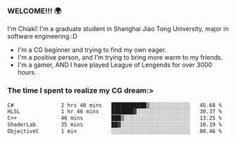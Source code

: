 ### WELCOME!!! 🌍

I'm Chiaki! I'm a graduate student in Shanghai Jiao Tong University, major in software engineering.:D

-  I'm a CG beginner and trying to find my own eager. 
-  I'm a positive person, and I'm trying to bring more warm to my friends.
-  I'm a gamer, AND I have played League of Lengends for over 3000 hours.


### The time I spent to realize my CG dream:>
<!--START_SECTION:waka-->

```txt
C#               2 hrs 40 mins   ███████████▒░░░░░░░░░░░░░   45.68 %
HLSL             1 hr 46 mins    ███████▓░░░░░░░░░░░░░░░░░   30.37 %
C++              46 mins         ███▒░░░░░░░░░░░░░░░░░░░░░   13.25 %
ShaderLab        35 mins         ██▓░░░░░░░░░░░░░░░░░░░░░░   10.19 %
ObjectiveC       1 min           ░░░░░░░░░░░░░░░░░░░░░░░░░   00.46 %
```

<!--END_SECTION:waka-->

<!--
**Chiaki-meow/Chiaki-meow** is a ✨ _special_ ✨ repository because its `README.md` (this file) appears on your GitHub profile.

Here are some ideas to get you started:

- 🔭 I’m currently working on ...
- 🌱 I’m currently learning ...
- 👯 I’m looking to collaborate on ...
- 🤔 I’m looking for help with ...
- 💬 Ask me about ...
- 📫 How to reach me: ...
- 😄 Pronouns: ...
- ⚡ Fun fact: ...
-->
